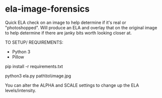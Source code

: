 # ela-image-forensics
Quick ELA check on an image to help determine if it's real or "photoshopped".  Will produce an ELA and overlay that on the original image to help determine if there are janky bits worth looking closer at.


TO SETUP/ REQUIREMENTS:
 - Python 3
 - Pillow
 
 pip install -r requirements.txt
 
 python3 ela.py path\to\image.jpg
 
 
 You can alter the ALPHA and SCALE settings to change up the ELA levels/intensity.
